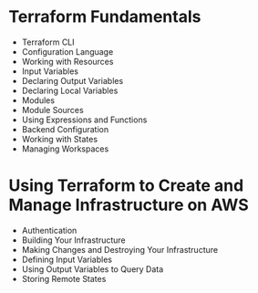 # Terraform Fundamentals

-  Terraform CLI
-  Configuration Language
-  Working with Resources
-  Input Variables
-  Declaring Output Variables
-  Declaring Local Variables
-  Modules
-  Module Sources
-  Using Expressions and Functions
-  Backend Configuration
-  Working with States
-  Managing Workspaces

# Using Terraform to Create and Manage Infrastructure on AWS

-  Authentication
-  Building Your Infrastructure
-  Making Changes and Destroying Your Infrastructure
-  Defining Input Variables
-  Using Output Variables to Query Data
-  Storing Remote States
